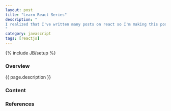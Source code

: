 ```yaml
---
layout: post
title: "Learn React Series"
description: "
I realized that I've written many posts on react so I'm making this post which links to each one in the right order.
"
category: javascript
tags: [reactjs]
---
```

{% include JB/setup %}

<!-- Overview -->
<h3>Overview</h3>

{{ page.description }}

<!-- Content -->
<h3>Content</h3>



<!-- References -->
<h3>References</h3>
